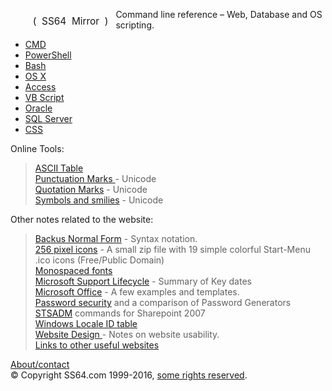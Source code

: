 
<div class="tnav"><ul style="list-style: none;">
<li id="logo" style="font-size: 1.1em; display: block; float: left; height: 40px; line-height: 40px; margin: 0 0.15em; outline: none; text-align: center; width: 140px;}"> ( &nbsp;SS64 &nbsp;Mirror &nbsp;)</li>
</ul></div>
<p id="strapline">Command line reference – Web, Database and OS scripting.</p>

<div class="tnav"><ul>
<li class="tbtn first"><a href="nt/index.html">CMD</a></li>
<li class="tbtn"><a href="ps/index.html">PowerShell</a></li>
<li class="tbtn first"><a href="bash/index.html">Bash</a></li>
<li class="tbtn"><a href="osx/index.html">OS X</a></li>
<li class="tbtn first"><a href="access/index.html">Access</a></li>
<li class="tbtn"><a href="vb/index.html">VB Script</a></li>
<li class="tbtn first"><a href="ora/index.html">Oracle</a></li>
<li class="tbtn"><a href="sql/index.html">SQL Server</a></li>
<li class="tbtn first"><a href="css/index.html">CSS</a></li>
</ul></div>

<div>
<p>Online Tools:</p>
<blockquote>
<p>
<a href="ascii.html">ASCII Table</a><br>
<a href="unicode.html">Punctuation Marks </a> - Unicode<br>
<a href="quotes.html">Quotation Marks</a> - Unicode<br>
<a href="symbols.html">Symbols and smilies</a> - Unicode
</p>
</blockquote>
<p>Other notes related to the website:</p>
<blockquote>
<p><a href="http://ss64.com/docs/bnf.html">Backus Normal Form</a> - Syntax notation.<br>
<a href="http://ss64.com/docs/icons.zip">256 pixel icons</a> - A small zip file with 19 simple colorful Start-Menu .ico icons (Free/Public Domain)<br>
<a href="fonts.html">Monospaced fonts</a><br>
<a href="http://ss64.com/docs/lifecycle.html">Microsoft Support Lifecycle</a> - Summary of Key dates<br>
<a href="office/index.html">Microsoft Office</a> - A few examples and templates.<br>
<a href="http://ss64.com/docs/security.html">Password security</a> and a comparison of Password Generators<br>
<a href="http://ss64.com/docs/stsadm.html">STSADM</a> commands for Sharepoint 2007<br>
<a href="locale.html">Windows Locale ID table</a> <br>
<a href="http://ss64.com/docs/site.html">Website Design </a>- Notes on website usability.<br>
<a href="links/index.html" title="Other sites you may like">Links to other useful websites</a>
</p>
</div>

<p class="footer"><a href="http://ss64.com/docs/index.html">About/contact</a><br>© Copyright SS64.com 1999-2016, <a href="http://ss64.com/docs/copyright.html">some rights reserved</a>.</p>

